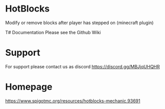 # HotBlocks
Modify or remove blocks after player has stepped on (minecraft plugin)

T# Documentation
Please see the Github Wiki

# Support
For support please contact us as discord https://discord.gg/MBJjqUHQHR

# Homepage
https://www.spigotmc.org/resources/hotblocks-mechanic.93691
